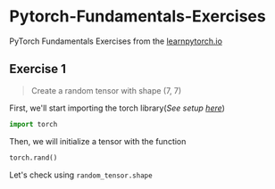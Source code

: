 # Pytorch-Fundamentals-Exercises

PyTorch Fundamentals Exercises from the [learnpytorch.io](learnpytorch.io)

## Exercise 1
> Create a random tensor with shape (7, 7)

First, we'll start importing the torch library(_See setup [here](https://pytorch.org/get-started/locally/)_)
```python 
import torch
```
Then, we will initialize a tensor with the function 

```python
torch.rand()
```

Let's check using `random_tensor.shape`



